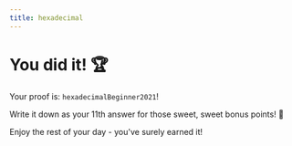 ```yaml
---
title: hexadecimal
---
```


# You did it! :trophy:

Your proof is: `hexadecimalBeginner2021`!

Write it down as your 11th answer for those sweet, sweet bonus points! :balloon:

Enjoy the rest of your day - you've surely earned it! 
